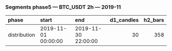 ### Segments phase5 — BTC_USDT 2h — 2019-11

| phase        | start               | end                 |   d1_candles |   h2_bars |
|:-------------|:--------------------|:--------------------|-------------:|----------:|
| distribution | 2019-11-01 00:00:00 | 2019-11-30 22:00:00 |           30 |       358 |
